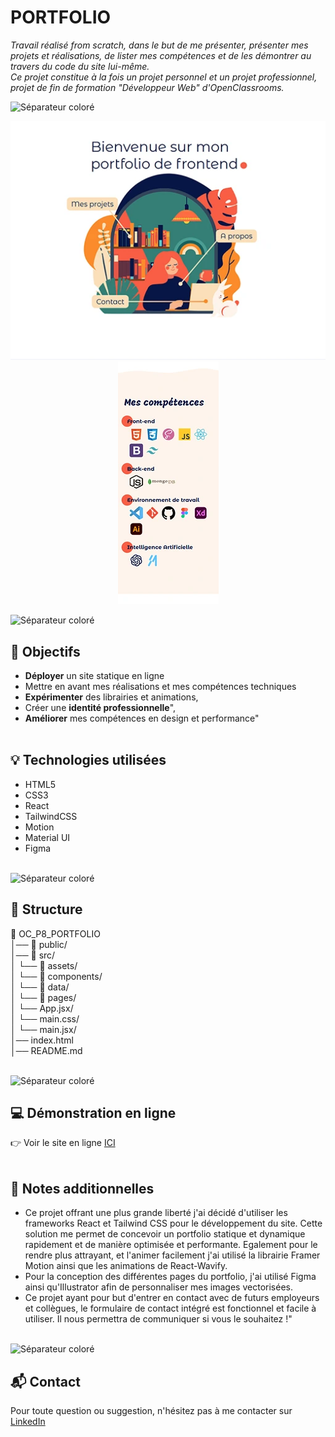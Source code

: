 # PORTFOLIO

<i>Travail réalisé from scratch, dans le but de me présenter, présenter mes projets et réalisations, de lister mes compétences et de les démontrer au travers du code du site lui-même.<br>
Ce projet constitue à la fois un projet personnel et un projet professionnel, projet de fin de formation "Développeur Web" d'OpenClassrooms.</i>

![Séparateur coloré](./public/images/readme/séparateur.png)

<p align="center">
  <img src="./public/images/projects/portfolio-desktop.webp" alt="Capture d'écran de mon Portfolio sur ordinateur">
  <img src="./public/images/projects/portfolio-mobile.webp" alt="Capture d'écran de mon Portfolio sur mobile">
</p>

![Séparateur coloré](./public/images/readme/séparateur.png)

## 🎯 Objectifs
- **Déployer** un site statique en ligne
- Mettre en avant mes réalisations et mes compétences techniques
- **Expérimenter** des librairies et animations,
- Créer une **identité professionnelle**",
- **Améliorer** mes compétences en design et performance"
<br><br>

## 💡 Technologies utilisées
- HTML5
- CSS3
- React
- TailwindCSS
- Motion
- Material UI
- Figma
<br><br>

![Séparateur coloré](./public/images/readme/séparateur.png)

## 📂 Structure
📁 OC_P8_PORTFOLIO<br>
│── 📁 public/<br> 
│── 📁 src/<br> 
│    └── 📁 assets/<br> 
│    └── 📁 components/<br> 
│    └── 📁 data/<br> 
│    └── 📁 pages/<br> 
│    └── App.jsx/<br> 
│    └── main.css/<br> 
│    └── main.jsx/<br> 
│── index.html <br>
│── README.md
<br><br>

![Séparateur coloré](./public/images/readme/séparateur.png)

## 💻 Démonstration en ligne
👉 Voir le site en ligne [ICI](https://helenecanovas.fr)
<br><br>

## 📝 Notes additionnelles
- Ce projet offrant une plus grande liberté j'ai décidé d'utiliser les frameworks React et Tailwind CSS pour le développement du site. Cette solution me permet de concevoir un portfolio statique et dynamique rapidement et de manière optimisée et performante. Egalement pour le rendre plus attrayant, et l'animer facilement j'ai utilisé la librairie Framer Motion ainsi que les animations de React-Wavify.
- Pour la conception des différentes pages du portfolio, j'ai utilisé Figma ainsi qu'Illustrator afin de personnaliser mes images vectorisées.
- Ce projet ayant pour but d'entrer en contact avec de futurs employeurs et collègues, le formulaire de contact intégré est fonctionnel et facile à utiliser. Il nous permettra de communiquer si vous le souhaitez !"
<br><br>

![Séparateur coloré](./public/images/readme/séparateur.png)

## 📬 Contact
Pour toute question ou suggestion, n'hésitez pas à me contacter sur [LinkedIn](https://www.linkedin.com/in/helene-canovas-48710b141/)